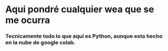 # Aqui pondré cualquier wea que se me ocurra
### Tecnicamente todo lo que aquí es Python, aunque esta hecho en la nube de google colab.
